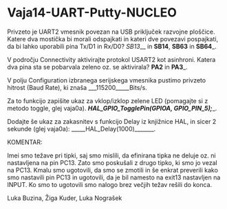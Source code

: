 # Vaja14-UART-Putty-NUCLEO


Privzeto je UART2 vmesnik povezan na USB priključek razvojne ploščice. Katere dva mostička bi morali odspajkati in kateri dve povezavi pospajkati, da bi lahko uporabili pina Tx/D1 in Rx/D0? _SB13___ in __SB14__, __SB63__ in __SB64___.

V področju Connectivity aktivirajte protokol USART2 kot asinhroni. Katera dva pina sta se pobarvala zeleno oz. se aktivirala? ____PA2____ in ____PA3_____.  

V polju Configuration izbranega serijskega vmesnika pustimo privzeto hitrost (Baud Rate), ki znaša ___115200_____Bits/s.  

Za to funkcijo zapišite ukaz za vklop/izklop zelene LED (pomagajte si z metodo toggle, glej vaja0a). _____HAL_GPIO_TogglePin(GPIOA, GPIO_PIN_5);______. 

Dodajte še ukaz za zakasnitev s funkcijo Delay iz knjižnice HAL, in sicer 2 sekunde (glej vaja0a): _____HAL_Delay(1000)_______. 


KOMENTAR:

Imei smo težave pri tipki, saj smo mislili, da efinirana tipka ne deluje oz. ni nastavljena na pin PC13. Zato smo poskušali z drugo tipko, ki smo jo vezal na PC13. Kmalu smo ugotovili, da smo se zmotili in še enkrat preverili kako smo nastavili pin PC13 in ugotovili, da je bil namesto na exit13 nastavljen na INPUT. Ko smo to ugotovili smo nalogo brez večjih težav rešili do konca.

Luka Buzina, Žiga Kuder, Luka Nograšek
